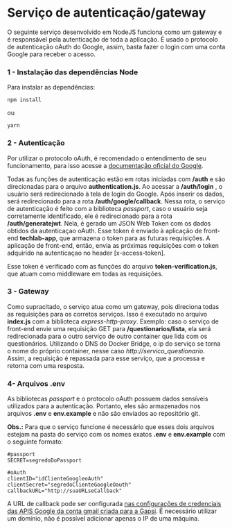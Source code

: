 # Serviço de autenticação/gateway
O seguinte serviço desenvolvido em NodeJS funciona como um gateway e é responsável pela autenticação de toda a aplicação. É usado o protocolo de autenticação oAuth do Google, assim, basta fazer o login com uma conta Google para receber o acesso. 

### 1 - Instalação das dependências Node

Para instalar as dependências:
```
npm install
```
ou
```
yarn
```

### 2 - Autenticação
Por utilizar o protocolo oAuth, é recomendado o entendimento de seu funcionamento, para isso acesse a [documentação oficial do Google](https://www.google.com).

Todas as funções de autenticação estão em rotas iniciadas com **/auth** e são direcionadas para o arquivo **authentication.js**.
Ao acessar a **/auth/login** , o usuário será redirecionado à tela de login do Google. Após inserir os dados, será redirecionado para a rota **/auth/google/callback**. 
Nessa rota, o serviço de autenticação é feito com a biblioteca *passport*, caso o usuário seja corretamente identificado, ele é redirecionado para a rota **/auth/generatejwt**.
Nela, é gerado um JSON Web Token com os dados obtidos da autenticaçao oAuth. Esse token é enviado à aplicação de front-end **techlab-app**, que armazena o token para as futuras requisições. A aplicação de front-end, então, envia as próximas requisições com o token adquirido na autenticaçao no header [x-access-token]. 

Esse token é verificado com as funções do arquivo **token-verification.js**, que atuam como middleware em todas as requisições.
### 3 - Gateway
Como supracitado, o serviço atua como um gateway, pois direciona todas as requisições para os corretos serviços. Isso é executado no arquivo **index.js** com a biblioteca *express-http-proxy*. 
Exemplo: caso o serviço de front-end envie uma requisição GET para **/questionarios/lista**, ela será redirecionada para o outro serviço de outro container que lida com os questionários. Utilizando o DNS do Docker Bridge, o ip do serviço se torna o nome do próprio container, nesse caso *http://servico_questionario*.  Assim, a requisição é repassada para esse serviço, que a processa e retorna com uma resposta.

### 4- Arquivos .env
As bibliotecas *passport* e o protocolo oAuth possuem dados sensíveis utilizados para a autenticação. Portanto, eles são armazenados nos arquivos **.env** e **env.example** e não são enviados ao repositório git.

**Obs.:** Para que o serviço funcione é necessário que esses dois arquivos estejam na pasta do serviço com os nomes exatos **.env** e **env.example** com o seguinte formato:
```
#passport
SECRET=segredoDoPassport

#oAuth
clientID="idClienteGoogleoAuth"
clientSecret="segredoClienteGoogleOauth"
callbackURL="http://suaURLseCallback"
```

A URL de callback pode ser configurada [nas configurações de credenciais das APIS Google da conta gmail criada para a Gapsi](https://console.developers.google.com/apis/credentials?pli=1&project=seraphic-scarab-279918&folder=&organizationId=).
É necessário utilizar um domínio, não é possível adicionar apenas o IP de uma máquina.